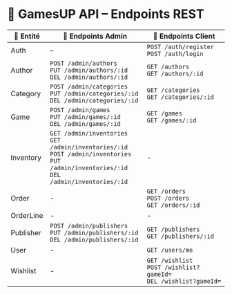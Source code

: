 # 📘 GamesUP API – Endpoints REST

| 🧩 Entité | 🔐 Endpoints Admin                                                                                                                                    | 👤 Endpoints Client                                                    |
|-----------|-------------------------------------------------------------------------------------------------------------------------------------------------------|------------------------------------------------------------------------|
| Auth      | –                                                                                                                                                     | `POST /auth/register`<br>`POST /auth/login`                            |
| Author    | `POST /admin/authors`<br>`PUT /admin/authors/:id`<br>`DEL /admin/authors/:id`                                                                         | `GET /authors`<br>`GET /authors/:id`                                   |
| Category  | `POST /admin/categories`<br>`PUT /admin/categories/:id`<br>`DEL /admin/categories/:id`                                                                | `GET /categories`<br>`GET /categories/:id`                             |
| Game      | `POST /admin/games`<br>`PUT /admin/games/:id`<br>`DEL /admin/games/:id`                                                                               | `GET /games`<br>`GET /games/:id`                                       |
| Inventory | `GET /admin/inventories`<br>`GET /admin/inventories/:id`<br>`POST /admin/inventories`<br>`PUT /admin/inventories/:id`<br>`DEL /admin/inventories/:id` | -                                                                      |
| Order     | -                                                                                                                                                     | `GET /orders`<br>`POST /orders`<br>`GET /orders/:id`                   |
| OrderLine | -                                                                                                                                                     | -                                                                      |
| Publisher | `POST /admin/publishers`<br>`PUT /admin/publishers/:id`<br>`DEL /admin/publishers/:id`                                                                | `GET /publishers`<br>`GET /publishers/:id`                             |
| User      | -                                                                                                                                                     | `GET /users/me`                                                        |
| Wishlist  | -                                                                                                                                                     | `GET /wishlist`<br>`POST /wishlist?gameId=`<br>`DEL /wishlist?gameId=` |
